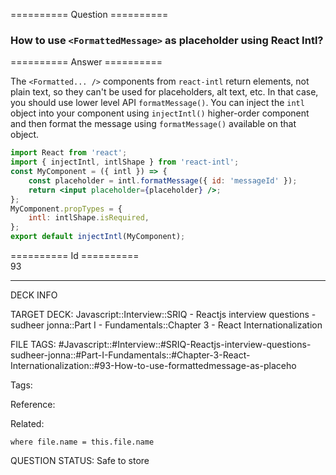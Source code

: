 ========== Question ==========  

### How to use `<FormattedMessage>` as placeholder using React Intl?  

========== Answer ==========  

The `<Formatted... />` components from `react-intl` return elements, not plain text, so they can't be used for placeholders, alt text, etc. In that case, you should use lower level API `formatMessage()`. You can inject the `intl` object into your component using `injectIntl()` higher-order component and then format the message using `formatMessage()` available on that object.

```jsx
import React from 'react';
import { injectIntl, intlShape } from 'react-intl';
const MyComponent = ({ intl }) => {
    const placeholder = intl.formatMessage({ id: 'messageId' });
    return <input placeholder={placeholder} />;
};
MyComponent.propTypes = {
    intl: intlShape.isRequired,
};
export default injectIntl(MyComponent);
```

========== Id ==========  
93

---

DECK INFO

TARGET DECK: Javascript::Interview::SRIQ - Reactjs interview questions - sudheer jonna::Part I - Fundamentals::Chapter 3 - React Internationalization

FILE TAGS: #Javascript::#Interview::#SRIQ-Reactjs-interview-questions-sudheer-jonna::#Part-I-Fundamentals::#Chapter-3-React-Internationalization::#93-How-to-use-formattedmessage-as-placeho

Tags:

Reference:

Related:

```dataview
where file.name = this.file.name
```
QUESTION STATUS: Safe to store
